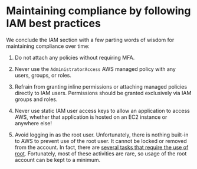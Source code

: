 # Maintaining compliance by following IAM best practices

We conclude the IAM section with a few parting words of wisdom for maintaining compliance over time:

1. Do not attach any policies without requiring MFA.

2. Never use the `AdministratorAccess` AWS managed policy with any users, groups, or roles.

3. Refrain from granting inline permissions or attaching managed policies directly to IAM users. Permissions
    should be granted exclusively via IAM groups and roles.

4. Never use static IAM user access keys to allow an application to access AWS, whether that application is hosted on an EC2 instance or anywhere else!

5. Avoid logging in as the root user. Unfortunately, there is nothing built-in to AWS to prevent use of the
    root user. It cannot be locked or removed from the account. In fact, there are
    [several tasks that require
    the use of root](https://docs.aws.amazon.com/general/latest/gr/aws_tasks-that-require-root.html). Fortunately, most of these activities are rare, so usage of the root account can be kept to
    a minimum.


<!-- ##DOCS-SOURCER-START
{"sourcePlugin":"local-copier","hash":"eb60c65580aa8aea2e2209212c54e24f"}
##DOCS-SOURCER-END -->
